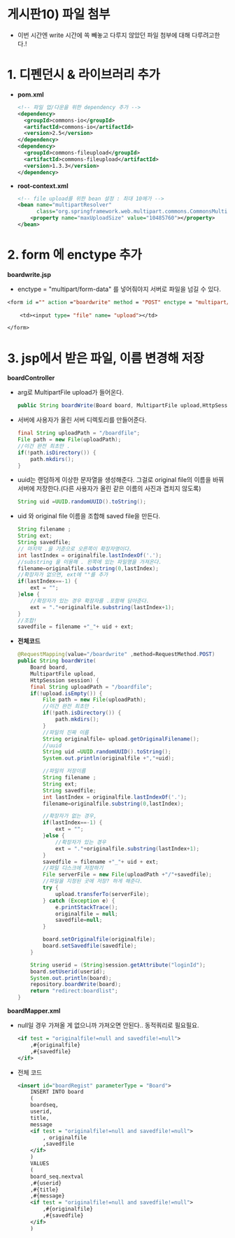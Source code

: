# 게시판10) 파일 첨부

- 이번 시간엔 write 시간에 쏙 빼놓고 다루지 않았던 파일 첨부에 대해 다루려고한다.!

# 1. 디펜던시 & 라이브러리 추가

- **pom.xml**

  ```xml
  <!-- 파일 업/다운을 위한 dependency 추가 -->
  <dependency>
  	<groupId>commons-io</groupId>
  	<artifactId>commons-io</artifactId>
  	<version>2.5</version>
  </dependency>
  <dependency>
  	<groupId>commons-fileupload</groupId>
  	<artifactId>commons-fileupload</artifactId>
  	<version>1.3.3</version>
  </dependency>
  
  ```

- **root-context.xml**

  ```xml
  <!-- file upload를 위한 bean 설정 : 최대 10메가 -->
  <bean name="multipartResolver"
        class="org.springframework.web.multipart.commons.CommonsMultipartResolver">
      <property name="maxUploadSize" value="10485760"></property>
  </bean>
  ```

# 2. form 에 enctype 추가

**boardwrite.jsp**  

- enctype = "multipart/form-data" 를 넣어줘야지 서버로 파일을 넘길 수 있다.

```jsp
<form id ="" action ="boardwrite" method = "POST" enctype = "multipart/form-data">
    
    <td><input type= "file" name= "upload"></td>

</form>
```

# 3. jsp에서 받은 파일, 이름 변경해 저장

**boardController**

- arg로 MultipartFile upload가 들어온다.

  ```java
  public String boardWrite(Board board, MultipartFile upload,HttpSession session){}
  ```

- 서버에 사용자가 올린 서버 디렉토리를 만들어준다.

  ```java
  final String uploadPath = "/boardfile"; 
  File path = new File(uploadPath);
  //이건 완전 최초만 .
  if(!path.isDirectory()) {
      path.mkdirs();
  }
  ```

- uuid는 랜덤하게 이상한 문자열을 생성해준다. 그걸로 original file의 이름을 바꿔 서버에 저장한다.(다른 사용자가 올린 같은 이름의 사진과 겹치지 않도록)

  ```java
  String uid =UUID.randomUUID().toString();
  ```

- uid 와 original file 이름을 조합해 saved file을 만든다.

  ```java
  String filename ;
  String ext;
  String savedfile;
  // 마지막 .을 기준으로 오른쪽이 확장자명이다.
  int lastIndex = originalfile.lastIndexOf('.');
  //substring 을 이용해 . 왼쪽에 있는 파일명을 가져온다.
  filename=originalfile.substring(0,lastIndex);
  //확장자가 없으면, ext에 ""를 추가
  if(lastIndex==-1) {
      ext = "";			
  }else {
      //확장자가 있는 경우 확장자를 .포함해 담아준다.
      ext = "."+originalfile.substring(lastIndex+1);
  }
  //조합!
  savedfile = filename +"_"+ uid + ext;
  ```

- **전체코드**

  ```java
  @RequestMapping(value="/boardwrite" ,method=RequestMethod.POST)
  public String boardWrite(
      Board board, 
      MultipartFile upload,
      HttpSession session) {
      final String uploadPath = "/boardfile"; 
      if(!upload.isEmpty()) {
          File path = new File(uploadPath);
          //이건 완전 최초만 .
          if(!path.isDirectory()) {
              path.mkdirs();
          }
          //파일의 진짜 이름
          String originalfile= upload.getOriginalFilename();
          //uuid
          String uid =UUID.randomUUID().toString();
          System.out.println(originalfile +","+uid);
  
          //파일의 저장이름
          String filename ;
          String ext;
          String savedfile;
          int lastIndex = originalfile.lastIndexOf('.');
          filename=originalfile.substring(0,lastIndex);
  
          //확장자가 없는 경우, 
          if(lastIndex==-1) {
              ext = "";			
          }else {
              //확장자가 있는 경우
              ext = "."+originalfile.substring(lastIndex+1);
          }
          savedfile = filename +"_"+ uid + ext;
          //파일 디스크에 저장하기
          File serverFile = new File(uploadPath +"/"+savedfile);
          //파일을 지정된 곳에 저장? 하게 해준다.
          try {
              upload.transferTo(serverFile);
          } catch (Exception e) {
              e.printStackTrace();
              originalfile = null;
              savedfile=null;
          }
  
          board.setOriginalfile(originalfile);
          board.setSavedfile(savedfile);
      }
  
      String userid = (String)session.getAttribute("loginId");
      board.setUserid(userid);
      System.out.println(board);
      repository.boardWrite(board);
      return "redirect:boardlist";
  }
  ```

**boardMapper.xml**

- null일 경우 가져올 게 없으니까 가져오면 안된다.. 동적쿼리로 필요필요.

  ```xml
  <if test = "originalfile!=null and savedfile!=null">
      ,#{originalfile}
      ,#{savedfile}
  </if>
  ```

- 전체 코드

  ```xml
  <insert id="boardRegist" parameterType = "Board">
      INSERT INTO board
      (
      boardseq,
      userid,
      title,
      message
      <if test = "originalfile!=null and savedfile!=null">
          , originalfile
          ,savedfile
      </if>
      )
      VALUES
      (
      board_seq.nextval
      ,#{userid}
      ,#{title}
      ,#{message}
      <if test = "originalfile!=null and savedfile!=null">
          ,#{originalfile}
          ,#{savedfile}
      </if>
      )
  ```

  


